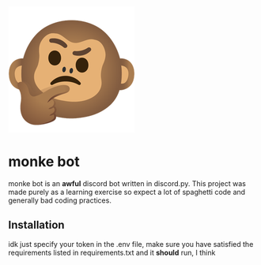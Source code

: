 ![monke bot logo](/media/logo.png)
# monke bot

monke bot is an **awful** discord bot written in discord.py.
This project was made purely as a learning exercise so expect a lot of spaghetti code and generally bad coding practices.

## Installation
idk just specify your token in the .env file, make sure you have satisfied the requirements listed in requirements.txt and it **should** run, I think